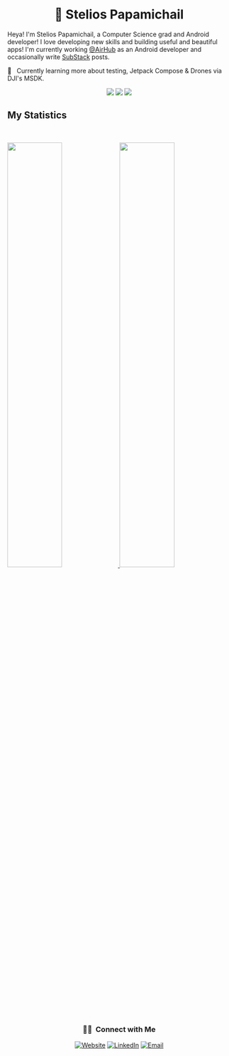 <h1 align="center">
  <b>👋 Stelios Papamichail</b>
</h1>

Heya! I'm Stelios Papamichail, a Computer Science grad and Android developer! I love developing new skills and building useful and beautiful apps! I'm currently working [@AirHub](https://airhub.app/) as an Android developer and occasionally write [SubStack](https://codeodessey.substack.com/) posts.

🌱 &nbsp; Currently learning more about testing, Jetpack Compose & Drones via DJI's MSDK.
<br>

<p>
<div align="center">
  <img src="https://img.shields.io/badge/-Kotlin-CAB8FF?style=for-the-badge&logo=kotlin&logoColor=CAB8FF&labelColor=282828">
  <img src="https://img.shields.io/badge/-Java-EBD8B7?style=for-the-badge&logo=Java&logoColor=EBD8B7&labelColor=282828">
  <img src="https://img.shields.io/badge/-Android-98b982?style=for-the-badge&logo=Android&logoColor=98b982&labelColor=282828">
</div>
</p>

## My Statistics

<br/>
<p align="left">
  <a href="https://www.steliospapamichail.com/">
  <img width="49.5%" src="https://github-readme-stats.vercel.app/api?username=SteliosPapamichail&show_icons=true&theme=gruvbox&hide_border=true" />
    <img width="49.5%" src="https://github-readme-streak-stats.herokuapp.com/?user=SteliosPapamichail&theme=gruvbox&hide_border=true" />
  </a>
</p>
<br>

<!--[![Activity Graph](https://activity-graph.herokuapp.com/graph?username=SteliosPapamichail&custom_title=My%20Contributions%20graph&theme=gruvbox&bg_color=282828&hide_border=true&line=d1a01f&point=c58545)](https://www.steliospapamichail.com)-->

<div align="center"> <h3> 🤝🏻 &nbsp;Connect with Me </h3> </div>

<p align="center">
<a href="https://www.steliospapamichail.com/"><img alt="Website" src="https://img.shields.io/badge/Website-www.steliospapamichail.com-red?style=flat-square&logo=microsoft-edge&logoColor=white"></a>
<a href="https://www.linkedin.com/in/stelios-papamichail-821b2315b/"><img alt="LinkedIn" src="https://img.shields.io/badge/LinkedIn-Stelios%20Papamichail-blue?style=flat-square&logo=linkedin&logoColor=white"></a>
<a href="mailto:steliospapamichail@protonmail.com"><img alt="Email" src="https://img.shields.io/badge/Email-steliospapamichail@protonmail.com-9cf?style=flat-square&logo=protonmail&logoColor=white"></a>
</p>
